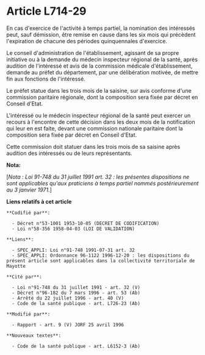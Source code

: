 # Article L714-29

En cas d'exercice de l'activité à temps partiel, la nomination des intéressés peut, sauf démission, être remise en cause dans
les six mois qui précèdent l'expiration de chacune des périodes quinquennales d'exercice.

Le conseil d'administration de l'établissement, agissant de sa propre initiative ou à la demande du médecin inspecteur
régional de la santé, après audition de l'intéressé et avis de la commission médicale d'établissement, demande au préfet du
département, par une délibération motivée, de mettre fin aux fonctions de l'intéressé.

Le préfet statue dans les trois mois de la saisine, sur avis conforme d'une commission paritaire régionale, dont la
composition sera fixée par décret en Conseil d'Etat.

L'intéressé ou le médecin inspecteur régional de la santé peut exercer un recours à l'encontre de cette décision dans les
deux mois de la notification qui leur en est faite, devant une commission nationale paritaire dont la composition sera fixée
par décret en Conseil d'Etat.

Cette commission doit statuer dans les trois mois de sa saisine après audition des intéressés ou de leurs représentants.

**Nota:**

[*Nota : Loi 91-748 du 31 juillet 1991 art. 32 : les présentes dispositions ne sont applicables qu'aux praticiens à temps
partiel nommés postérieurement au 3 janvier 1971.*]

**Liens relatifs à cet article**

	**Codifié par**:

	  - Décret n°53-1001 1953-10-05 (DECRET DE CODIFICATION)
	  - Loi n°58-356 1958-04-03 (LOI DE VALIDATION)

	**Liens**:

	  - SPEC_APPLI: Loi n°91-748 1991-07-31 art. 32
	  - SPEC_APPLI: Ordonnance 96-1122 1996-12-20 : les dispositions du présent article sont applicables dans la collectivité territoriale de Mayotte

	**Cité par**:

	  - Loi n°91-748 du 31 juillet 1991 - art. 32 (V)
	  - Décret n°96-182 du 7 mars 1996 - art. 53 (Ab)
	  - Arrêté du 22 juillet 1996 - art. 40 (V)
	  - Code de la santé publique - art. L726-23 (Ab)

	**Modifié par**:

	  - Rapport - art. 9 (V) JORF 25 avril 1996

	**Nouveaux textes**:

	  - Code de la santé publique - art. L6152-3 (Ab)
